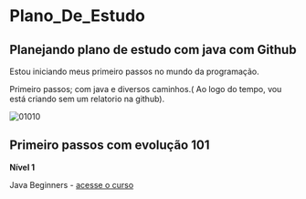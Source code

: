 # Plano_De_Estudo

## Planejando plano de estudo com java com Github

Estou iniciando meus primeiro passos no mundo da programação.

Primeiro passos; com java e diversos caminhos.( Ao logo do tempo, vou está criando sem um relatorio na github).

![01010](https://user-images.githubusercontent.com/115508965/194965309-c2343cec-f280-489c-b656-419740135e82.png)


## Primeiro passos com evolução 101

**Nível 1**

Java Beginners  - [acesse o curso](https://web.dio.me/track/potencia-tech-powered-ifood-java-beginners)
